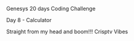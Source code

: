 Genesys 20 days Coding Challenge

Day 8 - Calculator

Straight from my head and boom!!!
Crisptv Vibes